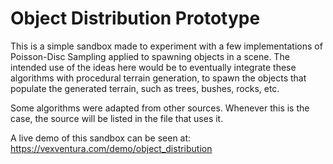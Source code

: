 # Object Distribution Prototype

This is a simple sandbox made to experiment with a few implementations of Poisson-Disc Sampling applied to spawning objects in a scene. The intended use of the ideas here would be to eventually integrate these algorithms with procedural terrain generation, to spawn the objects that populate the generated terrain, such as trees, bushes, rocks, etc.

Some algorithms were adapted from other sources. Whenever this is the case, the source will be listed in the file that uses it. 

A live demo of this sandbox can be seen at: https://vexventura.com/demo/object_distribution

